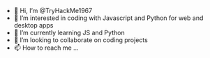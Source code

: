 - 👋 Hi, I’m @TryHackMe1967
- 👀 I’m interested in coding with Javascript and Python for web and desktop apps
- 🌱 I’m currently learning JS and Python
- 💞️ I’m looking to collaborate on coding projects 
- 📫 How to reach me ...

<!---
TryHackMe1967/TryHackMe1967 is a ✨ special ✨ repository because its `README.md` (this file) appears on your GitHub profile.
You can click the Preview link to take a look at your changes.
--->

